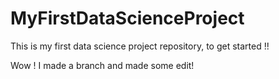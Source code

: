 # MyFirstDataScienceProject
This is my first data science project repository, to get started !!

Wow ! I made a branch and made some edit!
